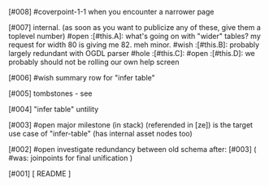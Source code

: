 [#008]       #coverpoint-1-1 when you encounter a narrower page

[#007]       internal. (as soon as you want to publicize any of these,
             give them a toplevel number)
       #open :[#this.A]: what's going on with "wider" tables? my request
                         for width 80 is giving me 82. meh minor.
       #wish :[#this.B]: probably largely redundant with OGDL parser
       #hole :[#this.C]:
       #open :[#this.D]: we probably should not be rolling our own help screen

[#006] #wish summary row for "infer table"

[#005]       tombstones - see

[#004]       "infer table" untility

[#003] #open major milestone (in stack) (referended in [ze])
             is the target use case of "infer-table" (has internal asset nodes too)

[#002] #open investigate redundancy between old schema
             after: [#003]
             ( #was: joinpoints for final unification )

[#001]       [ README ]
